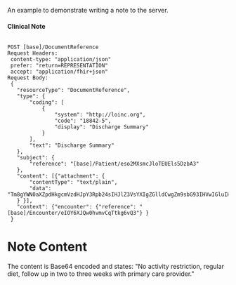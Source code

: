 An example to demonstrate writing a note to the server.

#### Clinical Note

~~~

POST [base]/DocumentReference
Request Headers:
 content-type: "application/json"
 prefer: "return=REPRESENTATION"
 accept: "application/fhir+json"
Request Body:
 {
   "resourceType": "DocumentReference",
   "type": {
       "coding": [
           {
               "system": "http://loinc.org",
               "code": "18842-5",
               "display": "Discharge Summary"
           }
       ],
       "text": "Discharge Summary"
   },
   "subject": {
       "reference": "[base]/Patient/eso2MXsmcJloTEUEls5DzbA3"
   },
   "content": [{"attachment": {
       "contentType": "text/plain",
       "data": "Tm8gYWN0aXZpdHkgcmVzdHJpY3Rpb24sIHJlZ3VsYXIgZGlldCwgZm9sbG93IHVwIGluIHR3byB0byB0aHJlZSB3ZWVrcyB3aXRoIHByaW1hcnkgY2FyZSBwcm92aWRlci4="
   } }],
   "context": {"encounter": {"reference": "[base]/Encounter/eIOY6XJQw0hvmvCqTtkg6vQ3"} }
 }

~~~~

# Note Content

The content is Base64 encoded and states:
 "No activity restriction, regular diet, follow up in two to three weeks with primary care provider."